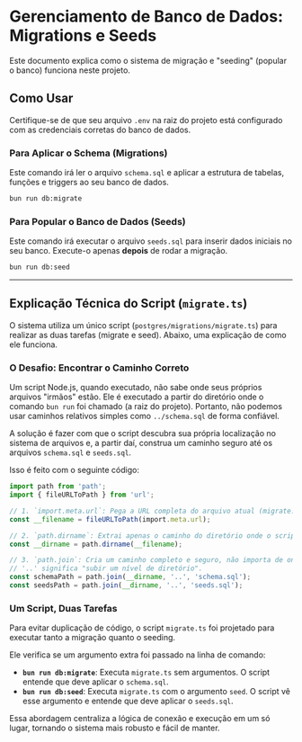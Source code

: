 # Gerenciamento de Banco de Dados: Migrations e Seeds

Este documento explica como o sistema de migração e "seeding" (popular o banco) funciona neste projeto.

## Como Usar

Certifique-se de que seu arquivo `.env` na raiz do projeto está configurado com as credenciais corretas do banco de dados.

### Para Aplicar o Schema (Migrations)

Este comando irá ler o arquivo `schema.sql` e aplicar a estrutura de tabelas, funções e triggers ao seu banco de dados.

```bash
bun run db:migrate
```

### Para Popular o Banco de Dados (Seeds)

Este comando irá executar o arquivo `seeds.sql` para inserir dados iniciais no seu banco. Execute-o apenas **depois** de rodar a migração.

```bash
bun run db:seed
```

---

## Explicação Técnica do Script (`migrate.ts`)

O sistema utiliza um único script (`postgres/migrations/migrate.ts`) para realizar as duas tarefas (migrate e seed). Abaixo, uma explicação de como ele funciona.

### O Desafio: Encontrar o Caminho Correto

Um script Node.js, quando executado, não sabe onde seus próprios arquivos "irmãos" estão. Ele é executado a partir do diretório onde o comando `bun run` foi chamado (a raiz do projeto). Portanto, não podemos usar caminhos relativos simples como `../schema.sql` de forma confiável.

A solução é fazer com que o script descubra sua própria localização no sistema de arquivos e, a partir daí, construa um caminho seguro até os arquivos `schema.sql` e `seeds.sql`.

Isso é feito com o seguinte código:

```typescript
import path from 'path';
import { fileURLToPath } from 'url';

// 1. `import.meta.url`: Pega a URL completa do arquivo atual (migrate.ts).
const __filename = fileURLToPath(import.meta.url);

// 2. `path.dirname`: Extrai apenas o caminho do diretório onde o script está.
const __dirname = path.dirname(__filename);

// 3. `path.join`: Cria um caminho completo e seguro, não importa de onde o script seja chamado.
// '..' significa "subir um nível de diretório".
const schemaPath = path.join(__dirname, '..', 'schema.sql');
const seedsPath = path.join(__dirname, '..', 'seeds.sql');
```

### Um Script, Duas Tarefas

Para evitar duplicação de código, o script `migrate.ts` foi projetado para executar tanto a migração quanto o seeding.

Ele verifica se um argumento extra foi passado na linha de comando:

- **`bun run db:migrate`**: Executa `migrate.ts` sem argumentos. O script entende que deve aplicar o `schema.sql`.
- **`bun run db:seed`**: Executa `migrate.ts` com o argumento `seed`. O script vê esse argumento e entende que deve aplicar o `seeds.sql`.

Essa abordagem centraliza a lógica de conexão e execução em um só lugar, tornando o sistema mais robusto e fácil de manter.
